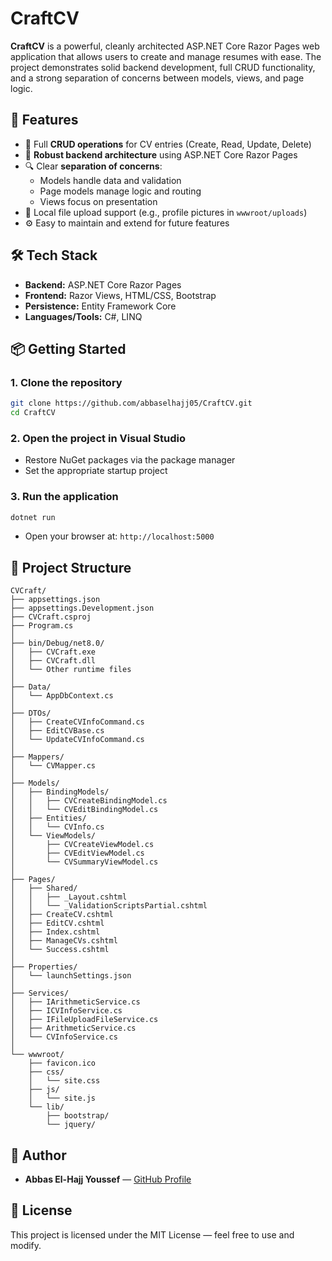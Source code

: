 # CraftCV

**CraftCV** is a powerful, cleanly architected ASP.NET Core Razor Pages web application that allows users to create and manage resumes with ease. The project demonstrates solid backend development, full CRUD functionality, and a strong separation of concerns between models, views, and page logic.

## 🚀 Features

- 🔁 Full **CRUD operations** for CV entries (Create, Read, Update, Delete)
- 🧠 **Robust backend architecture** using ASP.NET Core Razor Pages
- 🔍 Clear **separation of concerns**:
  - Models handle data and validation
  - Page models manage logic and routing
  - Views focus on presentation
- 📁 Local file upload support (e.g., profile pictures in `wwwroot/uploads`)
- ⚙️ Easy to maintain and extend for future features

## 🛠️ Tech Stack

- **Backend:** ASP.NET Core Razor Pages
- **Frontend:** Razor Views, HTML/CSS, Bootstrap
- **Persistence:** Entity Framework Core
- **Languages/Tools:** C#, LINQ

## 📦 Getting Started

### 1. Clone the repository

```bash
git clone https://github.com/abbaselhajj05/CraftCV.git
cd CraftCV
```

### 2. Open the project in Visual Studio

- Restore NuGet packages via the package manager
- Set the appropriate startup project

### 3. Run the application

```bash
dotnet run
```

- Open your browser at: `http://localhost:5000`

## 🧱 Project Structure

```
CVCraft/
├── appsettings.json
├── appsettings.Development.json
├── CVCraft.csproj
├── Program.cs
│
├── bin/Debug/net8.0/
│   ├── CVCraft.exe
│   ├── CVCraft.dll
│   └── Other runtime files
│
├── Data/
│   └── AppDbContext.cs
│
├── DTOs/
│   ├── CreateCVInfoCommand.cs
│   ├── EditCVBase.cs
│   └── UpdateCVInfoCommand.cs
│
├── Mappers/
│   └── CVMapper.cs
│
├── Models/
│   ├── BindingModels/
│   │   ├── CVCreateBindingModel.cs
│   │   └── CVEditBindingModel.cs
│   ├── Entities/
│   │   └── CVInfo.cs
│   └── ViewModels/
│       ├── CVCreateViewModel.cs
│       ├── CVEditViewModel.cs
│       └── CVSummaryViewModel.cs
│
├── Pages/
│   ├── Shared/
│   │   ├── _Layout.cshtml
│   │   └── _ValidationScriptsPartial.cshtml
│   ├── CreateCV.cshtml
│   ├── EditCV.cshtml
│   ├── Index.cshtml
│   ├── ManageCVs.cshtml
│   └── Success.cshtml
│
├── Properties/
│   └── launchSettings.json
│
├── Services/
│   ├── IArithmeticService.cs
│   ├── ICVInfoService.cs
│   ├── IFileUploadFileService.cs
│   ├── ArithmeticService.cs
│   └── CVInfoService.cs
│
└── wwwroot/
    ├── favicon.ico
    ├── css/
    │   └── site.css
    ├── js/
    │   └── site.js
    └── lib/
        ├── bootstrap/
        └── jquery/
```

## 👤 Author

- **Abbas El-Hajj Youssef** — [GitHub Profile](https://github.com/abbaselhajj05)

## 📃 License

This project is licensed under the MIT License — feel free to use and modify.
